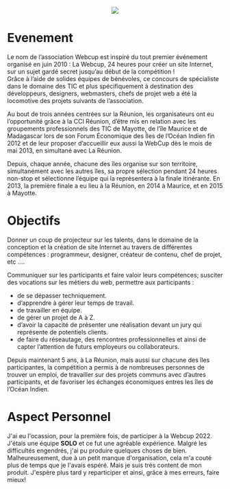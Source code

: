 <p align="center">
  <img src="https://www.megazap.fr/photo/art/grande/46086845-36957954.jpg?v=1589444474">
</p>

# Evenement
Le nom de l’association Webcup est inspiré du tout premier événement organisé en juin 2010 : La Webcup, 24 heures pour créer un site Internet, sur un sujet gardé secret jusqu’au début de la compétition !<br/>
Grâce à l’aide de solides équipes de bénévoles, ce concours de spécialiste dans le domaine des TIC et plus spécifiquement à destination des développeurs, designers, webmasters, chefs de projet web a été la locomotive des projets suivants de l’association.

Au bout de trois années centrées sur la Réunion, les organisateurs ont eu l’opportunité grâce à la CCI Réunion, d’être mis en relation avec les groupements professionnels des TIC de Mayotte, de l’île Maurice et de Madagascar lors de son Forum Économique des Îles de l’Océan Indien fin 2012 et de leur proposer d’accueillir eux aussi la WebCup dès le mois de mai 2013, en simultané avec La Réunion.

Depuis, chaque année, chacune des îles organise sur son territoire, simultanément avec les autres îles, sa propre sélection pendant 24 heures non-stop et sélectionne l’équipe qui la représentera à la finale itinérante. En 2013, la première finale a eu lieu à la Réunion, en 2014 à Maurice, et en 2015 à Mayotte.

# Objectifs
Donner un coup de projecteur sur les talents, dans le domaine de la conception et la création de site Internet au travers de différentes compétences : programmeur, designer, créateur de contenu, chef de projet, etc ….

Communiquer sur les participants et faire valoir leurs compétences; susciter des vocations sur les métiers du web, permettre aux participants :
- de se dépasser techniquement.
- d’apprendre à gérer leur temps de travail.
- de travailler en équipe.
- de gérer un projet de A à Z.
- d’avoir la capacité de présenter une réalisation devant un jury qui représente de potentiels clients.
- de faire du réseautage, des rencontres professionnelles et ainsi de capter l’attention de futurs employeurs ou collaborateurs.

Depuis maintenant 5 ans, à La Réunion, mais aussi sur chacune des îles participantes, la compétition a permis à de nombreuses personnes de trouver un emploi, de travailler sur des projets communs avec d’autres participants, et de favoriser les échanges économiques entres les îles de l’Océan Indien.

# Aspect Personnel
J'ai eu l'ocassion, pour la première fois, de participer à la Webcup 2022. J'étais une équipe **SOLO** et ce fut une agréable expérience. Malgré les difficultés engendrés, j'ai pu produire quelques choses de bien. Malheureusement, due à un petit manque d'organisation, cela m'a couté plus de temps que je l'avais espéré. Mais je suis très content de mon produit. J'espère plus tard y reparticiper et ainsi, grâce à mes erreurs, faire mieux!
